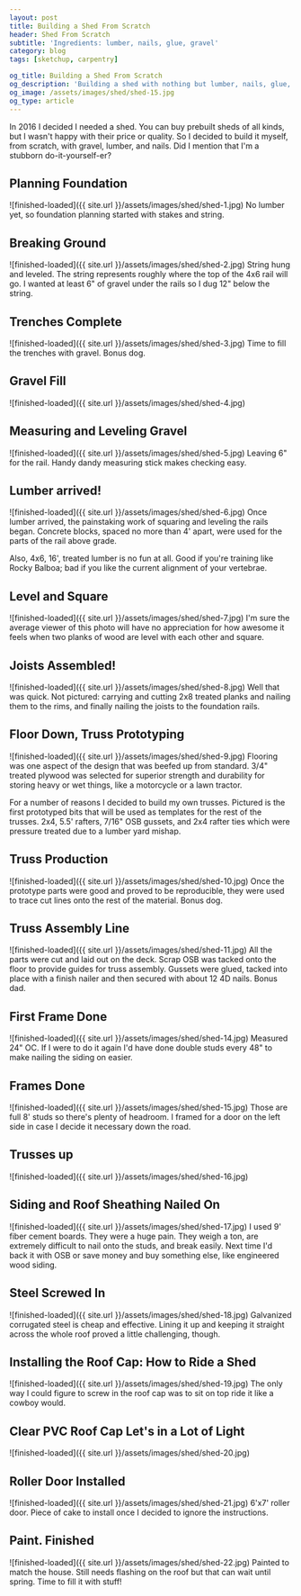 ```yaml
---
layout: post
title: Building a Shed From Scratch
header: Shed From Scratch
subtitle: 'Ingredients: lumber, nails, glue, gravel'
category: blog
tags: [sketchup, carpentry]

og_title: Building a Shed From Scratch
og_description: 'Building a shed with nothing but lumber, nails, glue, gravel'
og_image: /assets/images/shed/shed-15.jpg
og_type: article
---
```


In 2016 I decided I needed a shed. You can buy prebuilt sheds of all kinds, but I wasn't happy with their price or quality. So I decided to build it myself, from scratch, with gravel, lumber, and nails. Did I mention that I'm a stubborn do-it-yourself-er?

## Planning Foundation
![finished-loaded]({{ site.url }}/assets/images/shed/shed-1.jpg)
No lumber yet, so foundation planning started with stakes and string.

## Breaking Ground
![finished-loaded]({{ site.url }}/assets/images/shed/shed-2.jpg)
String hung and leveled. The string represents roughly where the top of the 4x6 rail will go. I wanted at least 6" of gravel under the rails so I dug 12" below the string.

## Trenches Complete
![finished-loaded]({{ site.url }}/assets/images/shed/shed-3.jpg)
Time to fill the trenches with gravel. Bonus dog.

## Gravel Fill
![finished-loaded]({{ site.url }}/assets/images/shed/shed-4.jpg)

## Measuring and Leveling Gravel
![finished-loaded]({{ site.url }}/assets/images/shed/shed-5.jpg)
Leaving 6" for the rail. Handy dandy measuring stick makes checking easy.

## Lumber arrived!
![finished-loaded]({{ site.url }}/assets/images/shed/shed-6.jpg)
Once lumber arrived, the painstaking work of squaring and leveling the rails began. Concrete blocks, spaced no more than 4' apart, were used for the parts of the rail above grade.

Also, 4x6, 16', treated lumber is no fun at all. Good if you're training like Rocky Balboa; bad if you like the current alignment of your vertebrae.

## Level and Square
![finished-loaded]({{ site.url }}/assets/images/shed/shed-7.jpg)
I'm sure the average viewer of this photo will have no appreciation for how awesome it feels when two planks of wood are level with each other and square.

## Joists Assembled!
![finished-loaded]({{ site.url }}/assets/images/shed/shed-8.jpg)
Well that was quick. Not pictured: carrying and cutting 2x8 treated planks and nailing them to the rims, and finally nailing the joists to the foundation rails.

## Floor Down, Truss Prototyping
![finished-loaded]({{ site.url }}/assets/images/shed/shed-9.jpg)
Flooring was one aspect of the design that was beefed up from standard. 3/4" treated plywood was selected for superior strength and durability for storing heavy or wet things, like a motorcycle or a lawn tractor.

For a number of reasons I decided to build my own trusses. Pictured is the first prototyped bits that will be used as templates for the rest of the trusses. 2x4, 5.5' rafters, 7/16" OSB gussets, and 2x4 rafter ties which were pressure treated due to a lumber yard mishap.

## Truss Production
![finished-loaded]({{ site.url }}/assets/images/shed/shed-10.jpg)
Once the prototype parts were good and proved to be reproducible, they were used to trace cut lines onto the rest of the material. Bonus dog.

## Truss Assembly Line
![finished-loaded]({{ site.url }}/assets/images/shed/shed-11.jpg)
All the parts were cut and laid out on the deck. Scrap OSB was tacked onto the floor to provide guides for truss assembly. Gussets were glued, tacked into place with a finish nailer and then secured with about 12 4D nails. Bonus dad.

## First Frame Done
![finished-loaded]({{ site.url }}/assets/images/shed/shed-14.jpg)
Measured 24" OC. If I were to do it again I'd have done double studs every 48" to make nailing the siding on easier.

## Frames Done
![finished-loaded]({{ site.url }}/assets/images/shed/shed-15.jpg)
Those are full 8' studs so there's plenty of headroom. I framed for a door on the left side in case I decide it necessary down the road.

## Trusses up
![finished-loaded]({{ site.url }}/assets/images/shed/shed-16.jpg)

## Siding and Roof Sheathing Nailed On
![finished-loaded]({{ site.url }}/assets/images/shed/shed-17.jpg)
I used 9' fiber cement boards. They were a huge pain. They weigh a ton, are extremely difficult to nail onto the studs, and break easily. Next time I'd back it with OSB or save money and buy something else, like engineered wood siding.

## Steel Screwed In
![finished-loaded]({{ site.url }}/assets/images/shed/shed-18.jpg)
Galvanized corrugated steel is cheap and effective. Lining it up and keeping it straight across the whole roof proved a little challenging, though.

## Installing the Roof Cap: How to Ride a Shed
![finished-loaded]({{ site.url }}/assets/images/shed/shed-19.jpg)
The only way I could figure to screw in the roof cap was to sit on top ride it like a cowboy would.

## Clear PVC Roof Cap Let's in a Lot of Light
![finished-loaded]({{ site.url }}/assets/images/shed/shed-20.jpg)

## Roller Door Installed
![finished-loaded]({{ site.url }}/assets/images/shed/shed-21.jpg)
6'x7' roller door. Piece of cake to install once I decided to ignore the instructions.

## Paint. Finished
![finished-loaded]({{ site.url }}/assets/images/shed/shed-22.jpg)
Painted to match the house. Still needs flashing on the roof but that can wait until spring. Time to fill it with stuff!
